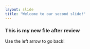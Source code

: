 ```yaml
---
layout: slide
title: "Welcome to our second slide!"
---
```

### This is my new file after review
Use the left arrow to go back!

